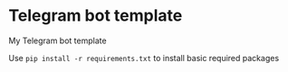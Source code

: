 # Telegram bot template
My Telegram bot template

Use `pip install -r requirements.txt` to install basic required packages